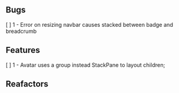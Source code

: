 ## Bugs
[ ] 1 - Error on resizing navbar causes stacked between badge and breadcrumb
## Features
[ ] 1 - Avatar uses a group instead StackPane to layout children;
## Reafactors